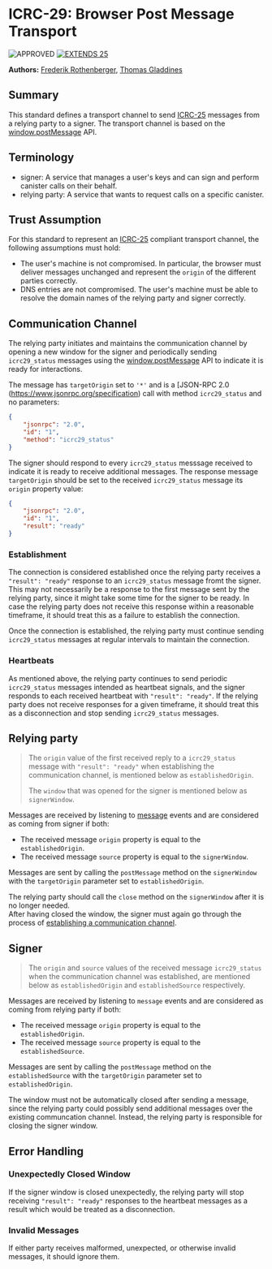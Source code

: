 # ICRC-29: Browser Post Message Transport

![APPROVED] [![EXTENDS 25]](./icrc_25_signer_interaction_standard.md)

**Authors:** [Frederik Rothenberger](https://github.com/frederikrothenberger), [Thomas Gladdines](https://github.com/sea-snake)

## Summary

This standard defines a transport channel to send [ICRC-25](https://github.com/dfinity/wg-identity-authentication/blob/main/topics/icrc_25_signer_interaction_standard.md) messages from a relying party to a signer. The transport channel is based on the [window.postMessage](https://developer.mozilla.org/en-US/docs/Web/API/Window/postMessage) API.

## Terminology

* signer: A service that manages a user's keys and can sign and perform canister calls on their behalf.
* relying party: A service that wants to request calls on a specific canister.

## Trust Assumption
For this standard to represent an [ICRC-25](https://github.com/dfinity/wg-identity-authentication/blob/main/topics/icrc_25_signer_interaction_standard.md) compliant transport channel, the following assumptions must hold:
* The user's machine is not compromised. In particular, the browser must deliver messages unchanged and represent the `origin` of the different parties correctly.
* DNS entries are not compromised. The user's machine must be able to resolve the domain names of the relying party and signer correctly.

## Communication Channel

The relying party initiates and maintains the communication channel by opening a new window for the signer and periodically sending `icrc29_status` messages using the [window.postMessage](https://developer.mozilla.org/en-US/docs/Web/API/Window/postMessage) API to indicate it is ready for interactions.

The message has `targetOrigin` set to `'*'` and is a [JSON-RPC 2.0 (https://www.jsonrpc.org/specification) call with method `icrc29_status` and no parameters:

```json
{
    "jsonrpc": "2.0",
    "id": "1",
    "method": "icrc29_status"
}
```

The signer should respond to every `icrc29_status` messsage received to indicate it is ready to receive additional messages. The response message `targetOrigin` should be set to the received `icrc29_status` message its `origin` property value:
```json
{
    "jsonrpc": "2.0",
    "id": "1",
    "result": "ready"
}
```

### Establishment

The connection is considered established once the relying party receives a `"result": "ready"` response to an `icrc29_status` message fromt the signer. This may not necessarily be a response to the first message sent by the relying party, since it might take some time for the signer to be ready. In case the relying party does not receive this response within a reasonable timeframe, it should treat this as a failure to establish the connection.

Once the connection is established, the relying party must continue sending `icrc29_status` messages at regular intervals to maintain the connection.

### Heartbeats

As mentioned above, the relying party continues to send periodic `icrc29_status` messages intended as heartbeat signals, and the signer responds to each received heartbeat with `"result": "ready"`. If the relying party does not receive responses for a given timeframe, it should treat this as a disconnection and stop sending `icrc29_status`
messages.

## Relying party

> The `origin` value of the first received reply to a `icrc29_status` message with `"result": "ready"` when establishing the communication channel, is mentioned below as `establishedOrigin`.
>
> The `window` that was opened for the signer is mentioned below as `signerWindow`.

Messages are received by listening to [message](https://developer.mozilla.org/en-US/docs/Web/API/Window/message_event) events and are considered as coming from signer if both:
- The received message `origin` property is equal to the `establishedOrigin`.
- The received message `source` property is equal to the `signerWindow`.

Messages are sent by calling the `postMessage` method on the `signerWindow` with the `targetOrigin` parameter set to `establishedOrigin`.

The relying party should call the `close` method on the `signerWindow` after it is no longer needed.  
After having closed the window, the signer must again go through the process of [establishing a communication channel](#communication-channel).

## Signer

> The `origin` and `source` values of the received message `icrc29_status` when the communication channel was established, are mentioned below as `establishedOrigin` and `establishedSource` respectively.

Messages are received by listening to `message` events and are considered as coming from relying party if both:
- The received message `origin` property is equal to the `establishedOrigin`.
- The received message `source` property is equal to the `establishedSource`.

Messages are sent by calling the `postMessage` method on the `establishedSource` with the `targetOrigin` parameter set to `establishedOrigin`.

The window must not be automatically closed after sending a message, since the relying party could 
possibly send additional messages over the existing communcation channel. Instead, the relying party is responsible for closing the signer window.

## Error Handling

### Unexpectedly Closed Window

If the signer window is closed unexpectedly, the relying party will stop receiving `"result": "ready"` responses to the heartbeat messages as a result which would be treated as a disconnection.

### Invalid Messages

If either party receives malformed, unexpected, or otherwise invalid messages, it should ignore them.

[APPROVED]: https://img.shields.io/badge/STATUS-APPROVED-ed1e7a.svg

[EXTENDS 25]: https://img.shields.io/badge/EXTENDS-ICRC--25-ed1e7a.svg